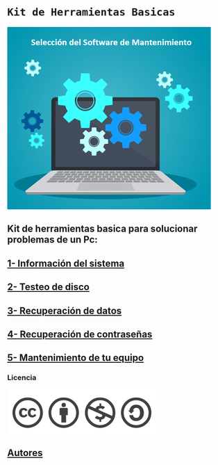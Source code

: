 # `Kit de Herramientas Basicas`
![image](fondo.png)
## Kit de herramientas basica para solucionar problemas de un Pc:

## [1- Información del sistema](info.md)
## [2- Testeo de disco](testeo.md)
## [3- Recuperación de datos](datos.md)
## [4- Recuperación de contraseñas](contraseña.md)
## [5- Mantenimiento de tu equipo](mantenimiento.md)
### Licencia
![image](licencia.png)
## [Autores](autores.md)

